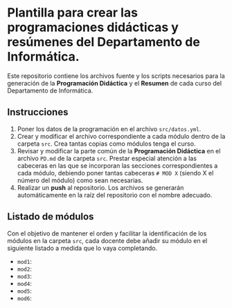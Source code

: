 # Plantilla para crear las programaciones didácticas y resúmenes del Departamento de Informática.

Este repositorio contiene los archivos fuente y los scripts necesarios para la generación de la **Programación Didáctica** y el **Resumen** de cada curso del Departamento de Informática.

## Instrucciones

1. Poner los datos de la programación en el archivo `src/datos.yml`.
2. Crear y modificar el archivo correspondiente a cada módulo dentro de la carpeta `src`. Crea tantas copias como módulos tenga el curso.
3. Revisar y modificar la parte común de la **Programación Didáctica** en el archivo `PD.md` de la carpeta `src`. Prestar especial atención a las cabeceras en las que se incorporan las secciones correspondientes a cada módulo, debiendo poner tantas cabeceras `# MOD X` (siendo X el número del módulo) como sean necesarias.
4. Realizar un **push** al repositorio. Los archivos se generarán automáticamente en la raíz del repositorio con el nombre adecuado.

## Listado de módulos

Con el objetivo de mantener el orden y facilitar la identificación de los módulos en la carpeta `src`, cada docente debe añadir su módulo en el siguiente listado a medida que lo vaya completando.

- `mod1`: 
- `mod2`: 
- `mod3`: 
- `mod4`: 
- `mod5`: 
- `mod6`: 